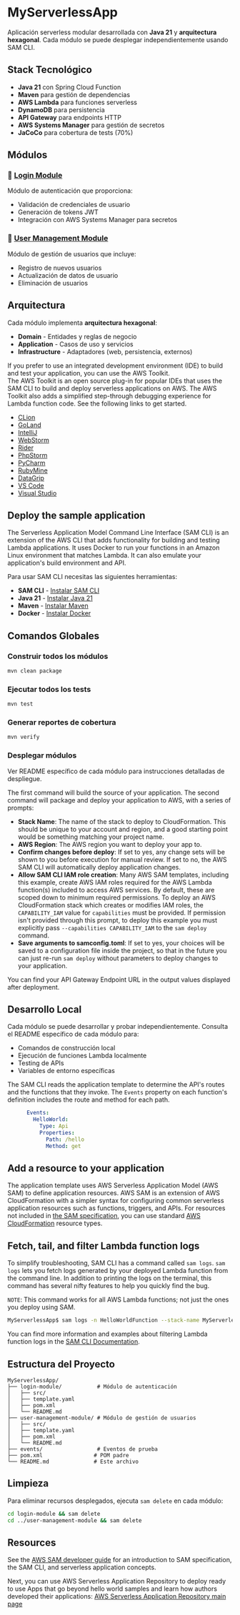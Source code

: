 # MyServerlessApp

Aplicación serverless modular desarrollada con **Java 21** y **arquitectura hexagonal**. Cada módulo se puede desplegar independientemente usando SAM CLI.

## Stack Tecnológico

- **Java 21** con Spring Cloud Function
- **Maven** para gestión de dependencias
- **AWS Lambda** para funciones serverless
- **DynamoDB** para persistencia
- **API Gateway** para endpoints HTTP
- **AWS Systems Manager** para gestión de secretos
- **JaCoCo** para cobertura de tests (70%)

## Módulos

### 🔐 [Login Module](./login-module/README.md)
Módulo de autenticación que proporciona:
- Validación de credenciales de usuario
- Generación de tokens JWT
- Integración con AWS Systems Manager para secretos

### 👥 [User Management Module](./user-management-module/README.md)
Módulo de gestión de usuarios que incluye:
- Registro de nuevos usuarios
- Actualización de datos de usuario
- Eliminación de usuarios

## Arquitectura

Cada módulo implementa **arquitectura hexagonal**:
- **Domain** - Entidades y reglas de negocio
- **Application** - Casos de uso y servicios
- **Infrastructure** - Adaptadores (web, persistencia, externos)

If you prefer to use an integrated development environment (IDE) to build and test your application, you can use the AWS Toolkit.  
The AWS Toolkit is an open source plug-in for popular IDEs that uses the SAM CLI to build and deploy serverless applications on AWS. The AWS Toolkit also adds a simplified step-through debugging experience for Lambda function code. See the following links to get started.

* [CLion](https://docs.aws.amazon.com/toolkit-for-jetbrains/latest/userguide/welcome.html)
* [GoLand](https://docs.aws.amazon.com/toolkit-for-jetbrains/latest/userguide/welcome.html)
* [IntelliJ](https://docs.aws.amazon.com/toolkit-for-jetbrains/latest/userguide/welcome.html)
* [WebStorm](https://docs.aws.amazon.com/toolkit-for-jetbrains/latest/userguide/welcome.html)
* [Rider](https://docs.aws.amazon.com/toolkit-for-jetbrains/latest/userguide/welcome.html)
* [PhpStorm](https://docs.aws.amazon.com/toolkit-for-jetbrains/latest/userguide/welcome.html)
* [PyCharm](https://docs.aws.amazon.com/toolkit-for-jetbrains/latest/userguide/welcome.html)
* [RubyMine](https://docs.aws.amazon.com/toolkit-for-jetbrains/latest/userguide/welcome.html)
* [DataGrip](https://docs.aws.amazon.com/toolkit-for-jetbrains/latest/userguide/welcome.html)
* [VS Code](https://docs.aws.amazon.com/toolkit-for-vscode/latest/userguide/welcome.html)
* [Visual Studio](https://docs.aws.amazon.com/toolkit-for-visual-studio/latest/user-guide/welcome.html)

## Deploy the sample application

The Serverless Application Model Command Line Interface (SAM CLI) is an extension of the AWS CLI that adds functionality for building and testing Lambda applications. It uses Docker to run your functions in an Amazon Linux environment that matches Lambda. It can also emulate your application's build environment and API.

Para usar SAM CLI necesitas las siguientes herramientas:

* **SAM CLI** - [Instalar SAM CLI](https://docs.aws.amazon.com/serverless-application-model/latest/developerguide/serverless-sam-cli-install.html)
* **Java 21** - [Instalar Java 21](https://docs.aws.amazon.com/corretto/latest/corretto-21-ug/downloads-list.html)
* **Maven** - [Instalar Maven](https://maven.apache.org/install.html)
* **Docker** - [Instalar Docker](https://hub.docker.com/search/?type=edition&offering=community)

## Comandos Globales

### Construir todos los módulos
```bash
mvn clean package
```

### Ejecutar todos los tests
```bash
mvn test
```

### Generar reportes de cobertura
```bash
mvn verify
```

### Desplegar módulos
Ver README específico de cada módulo para instrucciones detalladas de despliegue.

The first command will build the source of your application. The second command will package and deploy your application to AWS, with a series of prompts:

* **Stack Name**: The name of the stack to deploy to CloudFormation. This should be unique to your account and region, and a good starting point would be something matching your project name.
* **AWS Region**: The AWS region you want to deploy your app to.
* **Confirm changes before deploy**: If set to yes, any change sets will be shown to you before execution for manual review. If set to no, the AWS SAM CLI will automatically deploy application changes.
* **Allow SAM CLI IAM role creation**: Many AWS SAM templates, including this example, create AWS IAM roles required for the AWS Lambda function(s) included to access AWS services. By default, these are scoped down to minimum required permissions. To deploy an AWS CloudFormation stack which creates or modifies IAM roles, the `CAPABILITY_IAM` value for `capabilities` must be provided. If permission isn't provided through this prompt, to deploy this example you must explicitly pass `--capabilities CAPABILITY_IAM` to the `sam deploy` command.
* **Save arguments to samconfig.toml**: If set to yes, your choices will be saved to a configuration file inside the project, so that in the future you can just re-run `sam deploy` without parameters to deploy changes to your application.

You can find your API Gateway Endpoint URL in the output values displayed after deployment.

## Desarrollo Local

Cada módulo se puede desarrollar y probar independientemente. Consulta el README específico de cada módulo para:
- Comandos de construcción local
- Ejecución de funciones Lambda localmente
- Testing de APIs
- Variables de entorno específicas

The SAM CLI reads the application template to determine the API's routes and the functions that they invoke. The `Events` property on each function's definition includes the route and method for each path.

```yaml
      Events:
        HelloWorld:
          Type: Api
          Properties:
            Path: /hello
            Method: get
```

## Add a resource to your application
The application template uses AWS Serverless Application Model (AWS SAM) to define application resources. AWS SAM is an extension of AWS CloudFormation with a simpler syntax for configuring common serverless application resources such as functions, triggers, and APIs. For resources not included in [the SAM specification](https://github.com/awslabs/serverless-application-model/blob/master/versions/2016-10-31.md), you can use standard [AWS CloudFormation](https://docs.aws.amazon.com/AWSCloudFormation/latest/UserGuide/aws-template-resource-type-ref.html) resource types.

## Fetch, tail, and filter Lambda function logs

To simplify troubleshooting, SAM CLI has a command called `sam logs`. `sam logs` lets you fetch logs generated by your deployed Lambda function from the command line. In addition to printing the logs on the terminal, this command has several nifty features to help you quickly find the bug.

`NOTE`: This command works for all AWS Lambda functions; not just the ones you deploy using SAM.

```bash
MyServerlessApp$ sam logs -n HelloWorldFunction --stack-name MyServerlessApp --tail
```

You can find more information and examples about filtering Lambda function logs in the [SAM CLI Documentation](https://docs.aws.amazon.com/serverless-application-model/latest/developerguide/serverless-sam-cli-logging.html).

## Estructura del Proyecto

```
MyServerlessApp/
├── login-module/           # Módulo de autenticación
│   ├── src/
│   ├── template.yaml
│   ├── pom.xml
│   └── README.md
├── user-management-module/ # Módulo de gestión de usuarios
│   ├── src/
│   ├── template.yaml
│   ├── pom.xml
│   └── README.md
├── events/                 # Eventos de prueba
├── pom.xml                # POM padre
└── README.md              # Este archivo
```

## Limpieza

Para eliminar recursos desplegados, ejecuta `sam delete` en cada módulo:

```bash
cd login-module && sam delete
cd ../user-management-module && sam delete
```

## Resources

See the [AWS SAM developer guide](https://docs.aws.amazon.com/serverless-application-model/latest/developerguide/what-is-sam.html) for an introduction to SAM specification, the SAM CLI, and serverless application concepts.

Next, you can use AWS Serverless Application Repository to deploy ready to use Apps that go beyond hello world samples and learn how authors developed their applications: [AWS Serverless Application Repository main page](https://aws.amazon.com/serverless/serverlessrepo/)
